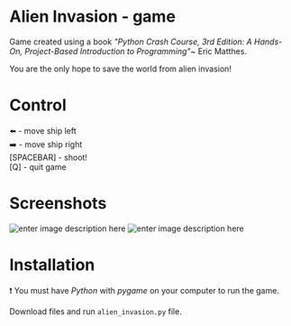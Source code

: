 # Alien Invasion - game

Game created using a book *"Python Crash Course, 3rd Edition: A Hands-On, Project-Based Introduction to Programming"*~ Eric Matthes.

You are the only hope to save the world from alien invasion!


# Control
:arrow_left: - move ship left <br>
:arrow_right: - move ship right <br>
[SPACEBAR] - shoot! <br>
[Q] - quit game <br>


# Screenshots
![enter image description here](https://chmura.kelek.kartuzy.pl/index.php/s/9k9M2azaZ3Bncci/preview)
![enter image description here](https://chmura.kelek.kartuzy.pl/index.php/s/G7asHMrpbNX2ifq/preview)



# Installation
:exclamation: You must have *Python* with *pygame* on your computer to run the game.

Download files and run `alien_invasion.py` file.

